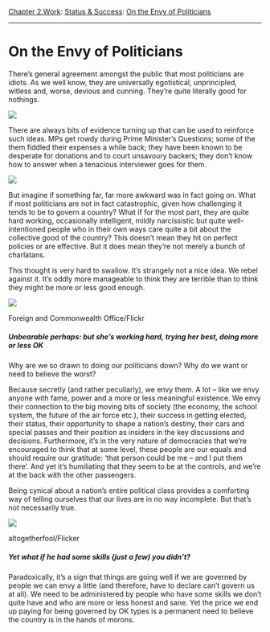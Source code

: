 [Chapter 2.Work](https://www.theschooloflife.com/thebookoflife/category/work/): [Status & Success](https://www.theschooloflife.com/thebookoflife/category/work/status-and-success/): [On the Envy of Politicians](https://www.theschooloflife.com/thebookoflife/disturbing-revelation-some-politicians-sometimes-not-idiots/)

* * *

# On the Envy of Politicians

There’s general agreement amongst the public that most politicians are idiots. As we well know, they are universally egotistical, unprincipled, witless and, worse, devious and cunning. They’re quite literally good for nothings.

![](https://www.theschooloflife.com/thebookoflife/wp-content/uploads/2014/10/Treaty_of_Rome_anniversary_group_photograph_2017-03-25_02-1024x681.jpg)

There are always bits of evidence turning up that can be used to reinforce such ideas. MPs get rowdy during Prime Minister’s Questions; some of the them fiddled their expenses a while back; they have been known to be desperate for donations and to court unsavoury backers; they don’t know how to answer when a tenacious interviewer goes for them.

![](https://www.theschooloflife.com/thebookoflife/wp-content/uploads/2014/10/6162855918_1b91264611_o-1024x683.jpg)

But imagine if something far, far more awkward was in fact going on. What if most politicians are not in fact catastrophic, given how challenging it tends to be to govern a country? What if for the most part, they are quite hard working, occasionally intelligent, mildly narcissistic but quite well-intentioned people who in their own ways care quite a bit about the collective good of the country? This doesn’t mean they hit on perfect policies or are effective. But it does mean they’re not merely a bunch of charlatans.

This thought is very hard to swallow. It’s strangely not a nice idea. We rebel against it. It’s oddly more manageable to think they are terrible than to think they might be more or less good enough.

 ![](https://www.theschooloflife.com/thebookoflife/wp-content/uploads/2014/10/14038928986_51b35a8e72_o-1024x683.jpg)

Foreign and Commonwealth Office/Flickr

##### **Unbearable perhaps: but she’s working hard, trying her best, doing more or less OK**

Why are we so drawn to doing our politicians down? Why do we want or need to believe the worst?

Because secretly (and rather peculiarly), we envy them. A lot – like we envy anyone with fame, power and a more or less meaningful existence. We envy their connection to the big moving bits of society (the economy, the school system, the future of the air force etc.), their success in getting elected, their status, their opportunity to shape a nation’s destiny, their cars and special passes and their position as insiders in the key discussions and decisions. Furthermore, it’s in the very nature of democracies that we’re encouraged to think that at some level, these people are our equals and should require our gratitude: ‘that person could be me – and I put them there’. And yet it’s humiliating that they seem to be at the controls, and we’re at the back with the other passengers.

Being cynical about a nation’s entire political class provides a comforting way of telling ourselves that our lives are in no way incomplete. But that’s not necessarily true.

 ![](https://www.theschooloflife.com/thebookoflife/wp-content/uploads/2014/10/3543137666_2b6c17f2c2_o-1024x683.jpg)

altogetherfool/Flicker

##### **Yet what if he had some skills (just a few) you didn’t?**

Paradoxically, it’s a sign that things are going well if we are governed by people we can envy a little (and therefore, have to declare can’t govern us at all). We need to be administered by people who have some skills we don’t quite have and who are more or less honest and sane. Yet the price we end up paying for being governed by OK types is a permanent need to believe the country is in the hands of morons.
